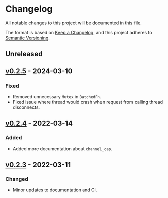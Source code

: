 # Changelog

All notable changes to this project will be documented in this file.

The format is based on [Keep a Changelog](https://keepachangelog.com/en/1.0.0/),
and this project adheres to [Semantic Versioning](https://semver.org/spec/v2.0.0.html).

## Unreleased

## [v0.2.5](https://github.com/epwalsh/batched-fn/releases/tag/v0.2.5) - 2024-03-10

### Fixed

- Removed unnecessary `Mutex` in `BatchedFn`.
- Fixed issue where thread would crash when request from calling thread disconnects.

## [v0.2.4](https://github.com/epwalsh/batched-fn/releases/tag/v0.2.4) - 2022-03-14

### Added

- Added more documentation about `channel_cap`.

## [v0.2.3](https://github.com/epwalsh/batched-fn/releases/tag/v0.2.3) - 2022-03-11

### Changed

- Minor updates to documentation and CI.
